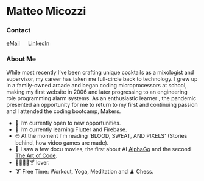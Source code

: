 # Matteo Micozzi
### Contact
[eMail](mailto:micozzimatteo@yahoo.it?subject=[GitHub]) &emsp; [LinkedIn](https://www.linkedin.com/in/matteo-micozzi-31947873/)
### About Me

While most recently I’ve been crafting unique cocktails as a mixologist and supervisor, my career has taken me full-circle back to technology. I grew up in a family-owned arcade and began coding microprocessors at school, making my first website in 2006 and later progressing to an engineering role programming alarm systems. As an enthusiastic learner , the pandemic presented an opportunity for me to return to my first and continuing passion and I attended the coding bootcamp, Makers.

- 🔭 I’m currently open to new opportunities.
- 🌱 I’m currently learning Flutter and Firebase.
- 🤓 At the moment I'm reading 'BLOOD, SWEAT, AND PIXELS' (Stories behind, how video games are made).
- 🎥 I saw a few docu movies, the first about AI [AlphaGo](https://youtu.be/WXuK6gekU1Y) and the second [The Art of Code](https://youtu.be/6avJHaC3C2U).
- 🍝🍕🍺🍷🍸 lover.
- 🏋️ Free Time: Workout, Yoga, Meditation and ♟️ Chess.

<!--
### Hi there
- 🔭 I’m currently working on ...
- 🌱 I’m currently learning ...
- 👯 I’m looking to collaborate on ...
- 🤔 I’m looking for help with ...
- 💬 Ask me about ...
- 📫 How to reach me: ...
- 😄 Pronouns: ...
- ⚡ Fun fact: ...
-->
